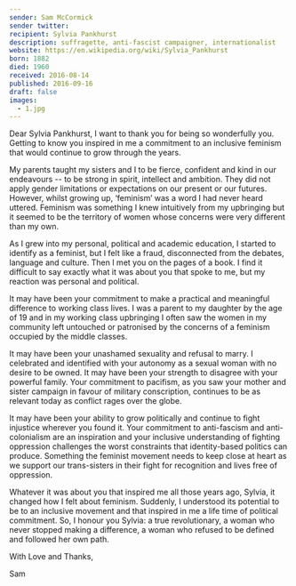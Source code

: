 ```yaml
---
sender: Sam McCormick
sender twitter:
recipient: Sylvia Pankhurst
description: suffragette, anti-fascist campaigner, internationalist
website: https://en.wikipedia.org/wiki/Sylvia_Pankhurst
born: 1882
died: 1960
received: 2016-08-14
published: 2016-09-16
draft: false
images:
  - 1.jpg
---
```


Dear Sylvia Pankhurst,
I want to thank you for being so wonderfully you. Getting to know you inspired in me a commitment to an inclusive feminism that would continue to grow through the years.

My parents taught my sisters and I to be fierce, confident and kind in our endeavours -- to be strong in spirit, intellect and ambition. They did not apply gender limitations or expectations on our present or our futures. However, whilst growing up, ‘feminism’ was a word I had never heard uttered. Feminism was something I knew intuitively from my upbringing but it seemed to be the territory of women whose concerns were very different than my own.

As I grew into my personal, political and academic education, I started to identify as a feminist, but I felt like a fraud, disconnected from the debates, language and culture. Then I met you on the pages of a book. I find it difficult to say exactly what it was about you that spoke to me, but my reaction was personal and political.

It may have been your commitment to make a practical and meaningful difference to working class lives. I was a parent to my daughter by the age of 19 and in my working class upbringing I often saw the women in my community left untouched or patronised by the concerns of a feminism occupied by the middle classes.

It may have been your unashamed sexuality and refusal to marry.  I celebrated and identified with your autonomy as a sexual woman with no desire to be owned.  It may have been your strength to disagree with your powerful family. Your commitment to pacifism, as you saw your mother and sister campaign in favour of military conscription, continues to be as relevant today as conflict rages over the globe.

It may have been your ability to grow politically and continue to fight injustice wherever you found it. Your commitment to anti-fascism and anti-colonialism are an inspiration and your inclusive understanding of fighting oppression challenges the worst constraints that identity-based politics can produce. Something the feminist movement needs to keep close at heart as we support our trans-sisters in their fight for recognition and lives free of oppression.

Whatever it was about you that inspired me all those years ago, Sylvia, it changed how I felt about feminism. Suddenly, I understood its potential to be to an inclusive movement and that inspired in me a life time of political commitment. So, I honour you Sylvia: a true revolutionary, a woman who never stopped making a difference, a woman who refused to be defined and followed her own path.

With Love and Thanks,

Sam
